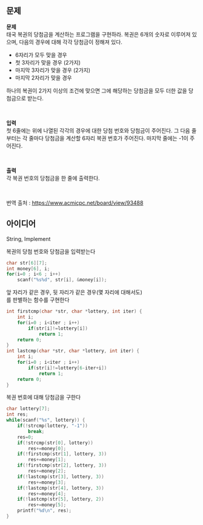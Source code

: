 ## 문제
**문제**  
태국 복권의 당첨금을 계산하는 프로그램을 구현하라. 복권은 6개의 숫자로 이루어져 있으며, 다음의 경우에 대해 각각 당첨금이 정해져 있다.
- 6자리가 모두 맞을 경우
- 첫 3자리가 맞을 경우 (2가지)
- 마지막 3자리가 맞을 경우 (2가지)
- 마지막 2자리가 맞을 경우

하나의 복권이 2가지 이상의 조건에 맞으면 그에 해당하는 당첨금을 모두 더한 값을 당첨금으로 받는다.  

<br/>

**입력**  
첫 6줄에는 위에 나열된 각각의 경우에 대한 당첨 번호와 당첨금이 주어진다. 그 다음 줄부터는 각 줄마다 당첨금을 계산할 6자리 복권 번호가 주어진다. 마지막 줄에는 -1이 주어진다.  

<br/>

**출력**  
각 복권 번호의 당첨금을 한 줄에 출력한다.  

<br/>

번역 출처 : https://www.acmicpc.net/board/view/93488

## 아이디어
String, Implement  

복권의 당첨 번호와 당첨금을 입력받는다
```c
char str[6][7];
int money[6], i;
for(i=0 ; i<6 ; i++)
	scanf("%s%d", str[i], &money[i]);
```
앞 자리가 같은 경우, 뒷 자리가 같은 경우(몇 자리에 대해서도)  
를 판별하는 함수를 구현한다
```c
int firstcmp(char *str, char *lottery, int iter) {
	int i;
	for(i=0 ; i<iter ; i++)
		if(str[i]!=lottery[i])
			return 1;
	return 0;
}
int lastcmp(char *str, char *lottery, int iter) {
	int i;
	for(i=0 ; i<iter ; i++)
		if(str[i]!=lottery[6-iter+i])
			return 1;
	return 0;
}
```
복권 번호에 대해 당첨금을 구한다
```c
char lottery[7];
int res;
while(scanf("%s", lottery)) {
	if(!strcmp(lottery, "-1"))
		break;
	res=0;
	if(!strcmp(str[0], lottery))
		res+=money[0];
	if(!firstcmp(str[1], lottery, 3))
		res+=money[1];
	if(!firstcmp(str[2], lottery, 3))
		res+=money[2];
	if(!lastcmp(str[3], lottery, 3))
		res+=money[3];
	if(!lastcmp(str[4], lottery, 3))
		res+=money[4];
	if(!lastcmp(str[5], lottery, 2))
		res+=money[5];
	printf("%d\n", res);
}
```